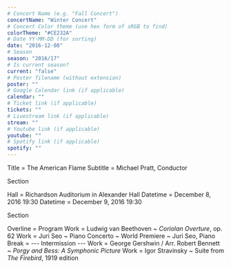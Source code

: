 ```yaml
---
# Concert Name (e.g. "Fall Concert")
concertName: "Winter Concert"
# Concert Color theme (use hex form of sRGB to find)
colorTheme: "#CE232A"
# Date YY-MM-DD (for sorting)
date: "2016-12-08"
# Season
season: "2016/17"
# Is current season?
current: "false"
# Poster filename (without extension)
poster: ""
# Google Calendar link (if applicable)
calendar: ""
# Ticket link (if applicable)
tickets: ""
# Livestream link (if applicable)
stream: ""
# Youtube link (if applicable)
youtube: ""
# Spotify link (if applicable)
spotify: ""
---
```

Title = The American Flame
Subtitle = Michael Pratt, Conductor

Section

Hall = Richardson Auditorium in Alexander Hall
Datetime = December 8, 2016 19:30
Datetime = December 9, 2016 19:30

Section

Overline = Program
Work = Ludwig van Beethoven ~ *Coriolan Overture*, op. 62
Work = Juri Seo ~ Piano Concerto ~ World Premiere ~ Juri Seo, Piano
Break = --- Intermission ---
Work = George Gershwin / Arr. Robert Bennett ~ *Porgy and Bess: A Symphonic Picture*
Work = Igor Stravinsky ~ Suite from *The Firebird*, 1919 edition
